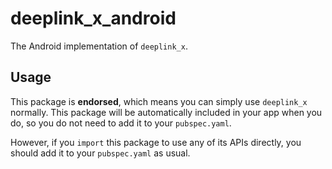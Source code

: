 # deeplink_x_android

The Android implementation of `deeplink_x`.

## Usage

This package is **endorsed**, which means you can simply use `deeplink_x`
normally. This package will be automatically included in your app when you do,
so you do not need to add it to your `pubspec.yaml`.

However, if you `import` this package to use any of its APIs directly, you
should add it to your `pubspec.yaml` as usual.
